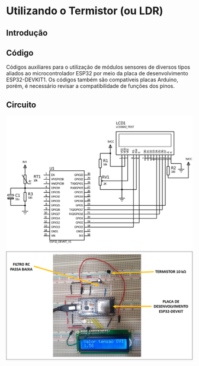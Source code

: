 # Utilizando o Termistor (ou LDR)

## Introdução


## Código
Códigos auxiliares para o utilização de módulos sensores de diversos
tipos aliados ao microcontrolador ESP32 por meio da placa de
desenvolvimento ESP32-DEVKIT1. Os códigos também são compatíveis
placas Arduino, porém, é necessário revisar a compatibilidade de
funções dos pinos.

## Circuito
![Esquemático](esquematico.png)
![Foto do circuito montado em uma protoboard.](imagem.png)

